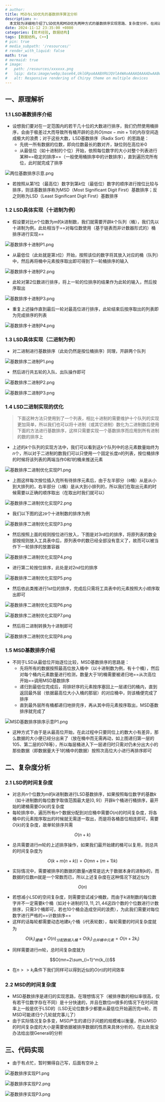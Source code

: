 ```yaml
---
# author:
title: MSD与LSD优先的基数排序算法分析
description: >-
  本文较为详细地介绍了LSD优先和MSD优先两种方式的基数排序实现思路、复杂度分析，在阅读本文之前你需确保自己熟悉桶排序以及计数排序（一种特殊的桶排序）
date: 2024-11-12 23:35:00 +0800
categories: [技术经验, 数据结构]
tags: [数据结构, C++]
# pin: true
# media_subpath: '/resources/'
# render_with_liquid: false
math: true
# mermaid: true
# image:
#   path: /resources/xxxxxx.png
#   lqip: data:image/webp;base64,UklGRpoAAABXRUJQVlA4WAoAAAAQAAAADwAABwAAQUxQSDIAAAARL0AmbZurmr57yyIiqE8oiG0bejIYEQTgqiDA9vqnsUSI6H+oAERp2HZ65qP/VIAWAFZQOCBCAAAA8AEAnQEqEAAIAAVAfCWkAALp8sF8rgRgAP7o9FDvMCkMde9PK7euH5M1m6VWoDXf2FkP3BqV0ZYbO6NA/VFIAAAA
#   alt: Responsive rendering of Chirpy theme on multiple devices
---
```


## 一、原理解析

### 1.1 LSD基数排序介绍
- 设想我们要对在一定范围内的若干几十位的大数进行排序，我们仍然使用桶排序，会由于极差过大而导致所有桶开辟的总共$O(max-min+1)$的内存空间造成极大的浪费；对于这些大数，LSD基数排序（Radix Sort）的思路是：
	- 先统一所有数据的位数，即向位数最长的数对齐，缺位则在高位补$0$
	- 从最低位（如十进制的个位）开始，依照每位数字的大小对整个列表进行某种==稳定的排序==（一般使用桶排序中的计数排序），直到遍历完所有位，此时就完成了排序

![两位基数排序示意.png](/resources/数据结构/两位基数排序示意.png)

- 若按照从第$1$位（最高位）数字到第$k$位（最低位）数字的顺序进行按位比较与排序，则该基数排序称为MSD（Most Significant Digit First）基数排序；反之则称为LSD（Least Significant Digit First）基数排序

### 1.2 LSD具体实现（十进制为例）
- 假设要对比$n$个位数为$m$的$k$进制数，我们就需要开辟$k$个队列（桶），我们先以十进制为例，此处相当于==对每位数使用（基于链表而非计数器形式的）桶排序进行实现==

![基数排序十进制P1.png](/resources/数据结构/基数排序十进制P1.png)

- 从最低位（此处就是第`3`位）开始，按照该位的数字将其放入对应的桶（队列）中，然后再将桶中元素按序取出即可得到下一轮桶排序的输入

![基数排序十进制P2.png](/resources/数据结构/基数排序十进制P2.png)

- 此轮对第$2$位数进行排序，将上一轮的位排序的结果作为此轮的输入，然后按序取出

![基数排序十进制P3.png](/resources/数据结构/基数排序十进制P3.png)

- 重复上述操作直到最后一轮对最高位进行排序，此轮结束后按序取出的列表即为完成排序的列表

![基数排序十进制P4.png](/resources/数据结构/基数排序十进制P4.png)

### 1.3 LSD具体实现（二进制为例）
- 对二进制进行基数排序（此处仍然是按位桶排序）同理，开辟两个队列

![基数排序二进制P1.png](/resources/数据结构/基数排序二进制P1.png)

- 然后进行共五轮的入队、出队操作即可

![基数排序二进制P2.png](/resources/数据结构/基数排序二进制P2.png)

![基数排序二进制P3.png](/resources/数据结构/基数排序二进制P3.png)

### 1.4 LSD二进制实现的优化

>下面这种方法只使用到了一个列表，相比十进制的需要维护十个队列的实现更加简单，所以我们也可以将十进制（或其它进制）数化为二进制数后使用下面的方法进行基数排序，这样只需要实现一个基数排序而应用到所有进制的数的排序上

- 上述的$k$个队列的实现方法中，我们可以看到这$k$个队列中的总元素数量始终为$n$个，所以对于二进制的数我们可以只使用一个固定长度$n$的列表，按位桶排序的时候将该列表的两端当作$0$和$1$的桶来推送元素

![基数排序二进制优化实现P1.png](/resources/数据结构/基数排序二进制优化实现P1.png)

- 上图这样每次按位插入完所有待排序元素后，由于左半部分（`0`桶）从是从小到大排列的，右半部分（`1`桶）是从大到小排列的，所以我们在取出元素的时候需要以正确的顺序取出（在取出时我们就可以）

![基数排序二进制优化实现P2.png](/resources/数据结构/基数排序二进制优化实现P2.png)

- 我们以下图的这`20`个十进制数的排序为例

![基数排序二进制优化实现P3.png](/resources/数据结构/基数排序二进制优化实现P3.png)

- 然后按照上面的规则按位进行放入，下图是对3rd位的排序，将原列表的数全部按规则放入工具表中后，原列表中的数已经全部没有意义了，故而可以被当作下一轮排序的放置容器

![基数排序二进制优化实现P4.png](/resources/数据结构/基数排序二进制优化实现P4.png)

- 进行第二轮按位排序，此处是对2nd位的排序

![基数排序二进制优化实现P5.png](/resources/数据结构/基数排序二进制优化实现P5.png)

- 然后依此类推进行1st位的排序，完成后只需将工具表中的元素按照大小顺序取出即可

![基数排序二进制优化实现P6.png](/resources/数据结构/基数排序二进制优化实现P6.png)

![基数排序二进制优化实现P7.png](/resources/数据结构/基数排序二进制优化实现P7.png)

- 然后将二进制转换为十进制即可

![基数排序二进制优化实现P8.png](/resources/数据结构/基数排序二进制优化实现P8.png)

### 1.5 MSD基数排序介绍
- 不同于LSD从最低位开始逐位比较，MSD基数排序的思路是：
	- 先将所有的数据按照最高位放入桶中（以十进制数为例，有十个桶），然后对每个桶内元素数量进行检测，数量大于$1$的桶需要被递归地==从次高位开始==调用MSD基数排序
	- 递归到最低位完成后，将排好序的元素按序塞回上一层递归的桶内，直到返回最外层（依据最高位大小入桶的那层）的对应桶中，则该桶便完成了排序
	- 直到最外层所有桶都递归地排完序，再从其中将元素按序取出，MSD基数排序就完成了

![MSD基数排序排序示意P1.png](/resources/数据结构/MSD基数排序排序示意P1.png)

- 这种方式下由于是从最高位开始，在此过程中只要同位上的数大小有差异，那么数据的大小便已经分出来了（放在桶中而无需再动，如上图递归第一层的105、第二层的078等），所以每层桶进入下一层递归时只需对仍未分出大小的那些数据（即数据量大于$1$的桶中的数据）按照次高位大小进行再排序即可

## 二、复杂度分析

### 2.1 LSD的时间复杂度
- 对总共$n$个位数为$m$的$k$进制数进行LSD基数排序，如果按照每位数字的基数$k$（如十进制数的每位数字取值范围最大是$[0,9]$）开辟$k$个桶进行桶排序，最开始的建桶需要$O(k)$的复杂度
- 每轮排序中，遍历所有$n$个数据分配到对应桶中需要$O(n)$的时间复杂度，将各桶中的元素按序取出的时候就无需逐一取出，而是将各桶首位相连即可，需要$O(k)$的复杂度，故单轮排序共需

$$O(n+k)$$

- 总共需要进行$m$轮的上述排序操作，如果我们最开始建的桶可以复用，则总共的时间复杂度为

$$O(k+m(n+k))=O(mn+(m+1)k)$$

- 实际情况中，需要被排序的数据的数量$n$通常是远大于数据本身的进制$k$的，而数据的位数$m$就是一个常数而已，所以上述复杂度在这种情况下就近似为

$$O(n)$$

- 若想减小LSD的空间复杂度，则需要尝试减少桶数，而由于$k$进制数的每位数字并不一定需要$k$个桶（如对十进制的$13,11,21,44$这四个数的个位数进行计数排序，只需$3$个桶即可，若也$10$个桶会造成空间的浪费），为此我们需要对每位数字进行严格的==计数排序==
- 这样的话每轮都需要动态地建$k_i$个桶（$i$代表轮数），每轮需要的时间复杂度就为

$$O(k_i)_{建桶}+O(n)_{分配数据入桶}+O(k_i)_{合并桶中元素}=O(n+2k_i)$$

- 同样需要进行$m$轮，总时间复杂度就为

$$O(mn+2\sum_{i=1}^m{k_i})$$

- 在$n>>k_i$条件下我们同样可以得到近似的$O(n)$的时间效率

### 2.2 MSD的时间复杂度
- MSD基数排序是递归的实现思路，在理想情况下（被排序数的相似率很高，仅有若干位数字存在不同）是十分快速的，并且在数位$m$很多的情况下在时间效率上一般是优于LSD的（LSD无论位数多少都要从最低位开始遍历完$m$轮，而MSD可能递归个几轮就完事儿了）
- 由于实际情况复杂多变，MSD产生的递归子问题的规模难以衡量，所以MSD的时间复杂度的大小是需要依据被排序数据的性质来具体分析的，在此处我没办法给出很General的分析

## 三、代码实现
- 由于有点忙，暂时懒得自己写，后面有空补上

![基数排序实现P1.png](/resources/数据结构/基数排序实现P1.png)

![基数排序实现P2.png](/resources/数据结构/基数排序实现P2.png)

![基数排序实现P3.png](/resources/数据结构/基数排序实现P3.png)